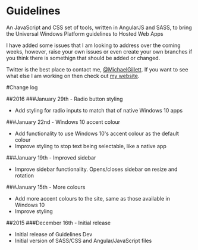 # Guidelines
An JavaScript and CSS set of tools, written in AngularJS and SASS, to bring the Universal Windows Platform guidelines to Hosted Web Apps

I have added some issues that I am looking to address over the coming weeks, however, raise your own issues or even create your own branches if you think there is somethign that should be added or changed.

Twitter is the best place to contact me, [@MichaelGillett](http://twitter.com/michaelgillett). If you want to see what else I am working on then check out [my website](http://michaelgillett.azurewebsites.net/).

#Change log

##2016
###January 29th - Radio button styling
- Add styling for radio inputs to match that of native Windows 10 apps

###January 22nd - Windows 10 accent colour
- Add functionality to use Windows 10's accent colour as the default colour
- Improve styling to stop text being selectable, like a native app

###January 19th - Improved sidebar
- Improve sidebar functionality. Opens/closes sidebar on resize and rotation

###January 15th - More colours
- Add more accent colours to the site, same as those available in Windows 10
- Improve styling

##2015
###December 16th - Initial release
- Initial release of Guidelines Dev
- Initial version of SASS/CSS and Angular/JavaScript files
